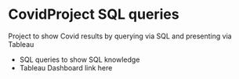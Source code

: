 # CovidProject SQL queries
Project to show Covid results by querying via SQL and presenting via Tableau
- SQL queries to show SQL knowledge
- Tableau Dashboard link here
